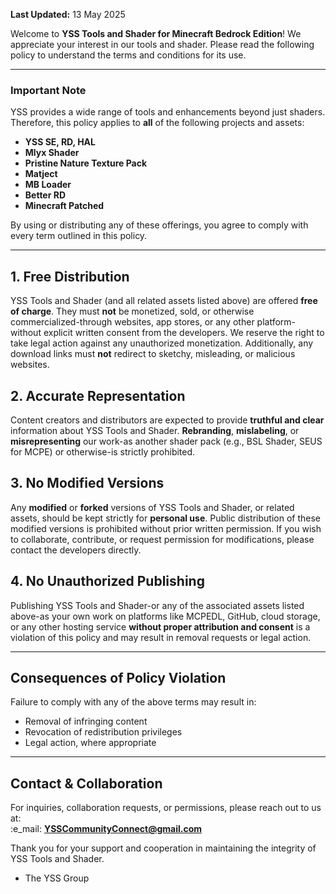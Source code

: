 **Last Updated:** 13 May 2025

Welcome to **YSS Tools and Shader for Minecraft Bedrock Edition**! We appreciate your interest in our tools and shader. Please read the following policy to understand the terms and conditions for its use.

---

### Important Note

YSS provides a wide range of tools and enhancements beyond just shaders. Therefore, this policy applies to **all** of the following projects and assets:

- **YSS SE, RD, HAL**  
- **Mlyx Shader**  
- **Pristine Nature Texture Pack**  
- **Matject**  
- **MB Loader**  
- **Better RD**  
- **Minecraft Patched**  

By using or distributing any of these offerings, you agree to comply with every term outlined in this policy.

---

## 1. Free Distribution  
YSS Tools and Shader (and all related assets listed above) are offered **free of charge**. They must **not** be monetized, sold, or otherwise commercialized-through websites, app stores, or any other platform-without explicit written consent from the developers. We reserve the right to take legal action against any unauthorized monetization. Additionally, any download links must **not** redirect to sketchy, misleading, or malicious websites.

## 2. Accurate Representation  
Content creators and distributors are expected to provide **truthful and clear** information about YSS Tools and Shader. **Rebranding**, **mislabeling**, or **misrepresenting** our work-as another shader pack (e.g., BSL Shader, SEUS for MCPE) or otherwise-is strictly prohibited.

## 3. No Modified Versions  
Any **modified** or **forked** versions of YSS Tools and Shader, or related assets, should be kept strictly for **personal use**. Public distribution of these modified versions is prohibited without prior written permission. If you wish to collaborate, contribute, or request permission for modifications, please contact the developers directly.

## 4. No Unauthorized Publishing  
Publishing YSS Tools and Shader-or any of the associated assets listed above-as your own work on platforms like MCPEDL, GitHub, cloud storage, or any other hosting service **without proper attribution and consent** is a violation of this policy and may result in removal requests or legal action.

---

## Consequences of Policy Violation  
Failure to comply with any of the above terms may result in:

- Removal of infringing content  
- Revocation of redistribution privileges  
- Legal action, where appropriate  

---

## Contact & Collaboration  
For inquiries, collaboration requests, or permissions, please reach out to us at:  
:e_mail: **YSSCommunityConnect@gmail.com**

Thank you for your support and cooperation in maintaining the integrity of YSS Tools and Shader.


- The YSS Group
